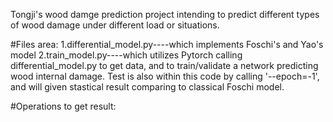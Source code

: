 Tongji's wood damge prediction project intending to predict different types of wood damage under different load or situations.

#Files area:
1.differential_model.py----which implements Foschi's and Yao's model
2.train_model.py----which utilizes Pytorch calling differential_model.py to get data, and to train/validate a network predicting wood internal damage. Test is also within this code by calling '--epoch=-1', and will given stastical result comparing to classical Foschi model.

#Operations to get result:
